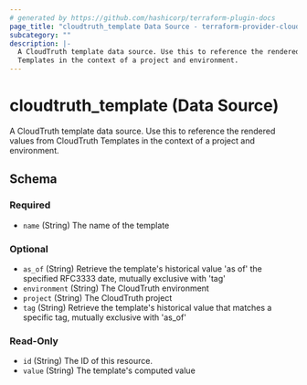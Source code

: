 ```yaml
---
# generated by https://github.com/hashicorp/terraform-plugin-docs
page_title: "cloudtruth_template Data Source - terraform-provider-cloudtruth"
subcategory: ""
description: |-
  A CloudTruth template data source. Use this to reference the rendered values from CloudTruth
  Templates in the context of a project and environment.
---
```


# cloudtruth_template (Data Source)

A CloudTruth template data source. Use this to reference the rendered values from CloudTruth
Templates in the context of a project and environment.



<!-- schema generated by tfplugindocs -->
## Schema

### Required

- `name` (String) The name of the template

### Optional

- `as_of` (String) Retrieve the template's historical value 'as of' the specified RFC3333 date, mutually exclusive with 'tag'
- `environment` (String) The CloudTruth environment
- `project` (String) The CloudTruth project
- `tag` (String) Retrieve the template's historical value that matches a specific tag, mutually exclusive with 'as_of'

### Read-Only

- `id` (String) The ID of this resource.
- `value` (String) The template's computed value
